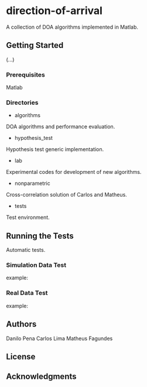 # direction-of-arrival
A collection of DOA algorithms implemented in Matlab.

## Getting Started
(...)

### Prerequisites
Matlab

### Directories
- algorithms

DOA algorithms and performance evaluation.

- hypothesis_test

Hypothesis test generic implementation.

- lab

Experimental codes for development of new algorithms.

- nonparametric

Cross-correlation solution of Carlos and Matheus.

- tests

Test environment.

## Running the Tests
Automatic tests.

### Simulation Data Test
example:

### Real Data Test
example:

## Authors
Danilo Pena
Carlos Lima
Matheus Fagundes

## License

## Acknowledgments
